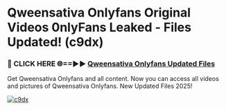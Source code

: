 # Qweensativa Onlyfans Original Videos 0nlyFans Leaked - Files Updated! (c9dx)

<h3>🔴 CLICK HERE 🌐==►► <a href="https://tinyurl.com/ehrbuxhb" rel="nofollow">Qweensativa Onlyfans Updated Files</a></h3>

Get Qweensativa Onlyfans and all content. Now you can access all videos and pictures of Qweensativa Onlyfans. New Updated Files 2025!

[![c9dx](https://i.imgur.com/lVYEuWS.gif)](https://tinyurl.com/ehrbuxhb)
